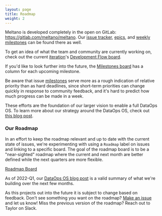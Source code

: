 ```yaml
---
layout: page
title: Roadmap
weight: 2
---
```


Meltano is developed completely in the open on GitLab: <https://gitlab.com/meltano/meltano>. Our [issue tracker](https://gitlab.com/groups/meltano/-/issues), [epics](https://gitlab.com/groups/meltano/-/epics), and [weekly milestones](https://gitlab.com/groups/meltano/-/milestones) can be found there as well.

To get an idea of what the team and community are currently working on, check out the current [iteration](/company/using-gitlab#iterations)'s [Development Flow board](https://gitlab.com/groups/meltano/-/boards/536761?scope=all&utf8=%E2%9C%93&milestone_title=%23upcoming).

If you'd like to look further into the future, the [Milestones board](https://gitlab.com/groups/meltano/-/boards/536761?not[label_name][]=valuestream::Business+Operation&not[label_name][]=kind::Non-Product&iteration_id=Current) has a column for each upcoming milestone.

Be aware that issue [milestones]((/company/using-gitlab#milestones)) serve more as a rough indication of relative priority than as hard deadlines,
since short-term priorities can change quickly in response to community feedback, and it's hard to predict how much progress can be made in a week.

These efforts are the foundation of our larger vision to enable a full DataOps OS.
To learn more about our strategy around the DataOps OS, check out [this blog post](https://meltano.com/blog/our-strategy-to-achieving-meltanos-ambitious-mission-and-vision/).

### Our Roadmap

In an effort to keep the roadmap relevant and up to date with the current state of issues, we're experimenting with using a `Roadmap` label on issues and linking to a specific board.
The goal of the roadmap board is to be a "near-sighted" roadmap where the current and next month are better defined while the next quarters are more flexible.

[Roadmap Board](https://gitlab.com/groups/meltano/-/boards/3860358?label_name[]=Roadmap)

As of 2022-Q1, our [DataOps OS blog post](https://meltano.com/blog/our-next-steps-for-building-the-dataops-os/) is a valid summary of what we're building over the next few months. 

As this projects out into the future it is subject to change based on feedback.
Don't see something you want on the roadmap? [Make an issue](https://gitlab.com/meltano/meltano/-/issues) and let us know! Miss the previous version of the roadmap? Reach out to Taylor on Slack.
